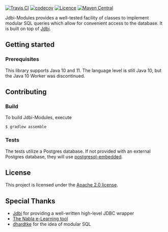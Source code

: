 <!-- TODO logo -->
[![Travis CI](https://api.travis-ci.org/28Smiles/jdbi-modules.svg?branch=master)](https://travis-ci.org/28Smiles/jdbi-modules)
[![codecov](https://codecov.io/gh/28Smiles/jdbi-modules/branch/master/graph/badge.svg)](https://codecov.io/gh/28Smiles/jdbi-modules)
[![Licence](https://img.shields.io/badge/license-Apache-orange.svg)](LICENSE.txt)
[![Maven Central](https://maven-badges.herokuapp.com/maven-central/com.github.28Smiles/jdbi-modules/badge.svg)](https://mvnrepository.com/artifact/com.github.28Smiles/jdbi-modules)

Jdbi-Modules provides a well-tested facility of classes to implement modular SQL queries which allow for convenient access to the database.
It is built on top of [Jdbi](http://jdbi.org/).

## Getting started
### Prerequisites
This library supports Java 10 and 11.
The language level is still Java 10, but the Java 10 Worker was discontinued.

## Contributing
### Build
To build Jdbi-Modules, execute
```bash
$ gradlew assemble
```

### Tests
The tests utilize a Postgres database. If not provided with an external Postgres database, they will use [postgresql-embedded](https://github.com/yandex-qatools/postgresql-embedded).

## License
This project is licensed under the [Apache 2.0 license](https://www.apache.org/licenses/LICENSE-2.0.html).

## Special Thanks
- [Jdbi](http://jdbi.org/) for providing a well-written high-level JDBC wrapper
- [The Nabla e-Learning tool](https://nabla.algo.informatik.tu-darmstadt.de/)
- [dhardtke](https://github.com/dhardtke) for the idea of modular SQL
